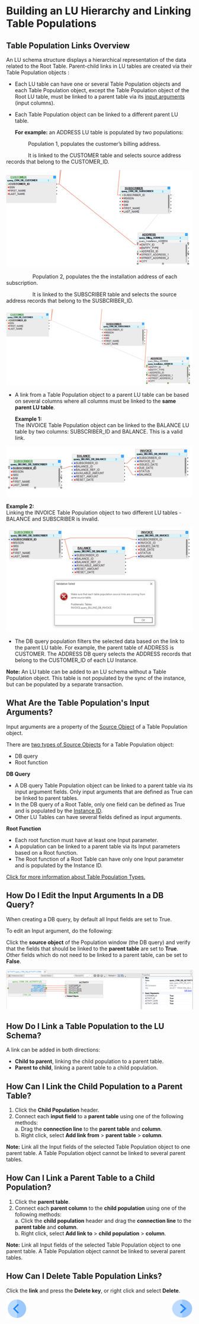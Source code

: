 # Building an LU Hierarchy and Linking Table Populations

## Table Population Links Overview
An LU schema structure displays a hierarchical representation of the data related to the Root Table. Parent-child links in LU tables are created via their Table Population objects :
* Each LU table can have one or several Table Population objects and each Table Population object, except the Table Population object of the Root LU table, must be linked to a parent table via its [input arguments](/articles/03_logical_units/12_LU_hierarchy_and_linking_table_population.md#what-are-the-table-populations-input-arguments) (input columns). 
* Each Table Population object can be linked to a different parent LU table.

  **For example:** an ADDRESS LU table is populated by two populations: 
  
<p>&nbsp;&nbsp;&nbsp;&nbsp;&nbsp;&nbsp;&nbsp;&nbsp;&nbsp;&nbsp;&nbsp;&nbsp;&nbsp;&nbsp; Population 1, populates the customer’s billing address.</p>
<p>&nbsp;&nbsp;&nbsp;&nbsp;&nbsp;&nbsp;&nbsp;&nbsp;&nbsp;&nbsp;&nbsp;&nbsp;&nbsp;&nbsp;&nbsp;It is linked to the CUSTOMER table and selects source address records that belong to the CUSTOMER_ID.</p> 
 
  
![image](/articles/03_logical_units/images/03_12_link_tables1.png)



<p>&nbsp;&nbsp;&nbsp;&nbsp;&nbsp;&nbsp;&nbsp;&nbsp;&nbsp;&nbsp;&nbsp;&nbsp;&nbsp;&nbsp;&nbsp;&nbsp;&nbsp;&nbsp;Population 2, populates the the installation address of each subscription.</p>
<p>&nbsp;&nbsp;&nbsp;&nbsp;&nbsp;&nbsp;&nbsp;&nbsp;&nbsp;&nbsp;&nbsp;&nbsp;&nbsp;&nbsp;&nbsp;&nbsp;&nbsp;&nbsp;It is linked to the SUBSCRIBER table and selects the source address records that belong to the SUSBCRIBER_ID.</p>


![image](/articles/03_logical_units/images/03_12_link_tables2.png)

* A link from a Table Population object to a parent LU table can be based on several columns where all columns must be linked to the **same parent LU table**.

  **Example 1:**\
The INVOICE Table Population object can be linked to the BALANCE LU table by two columns: SUBSCRIBER_ID and BALANCE. This is a valid link.

![image](/articles/03_logical_units/images/03_12_link_tables3.png)

  **Example 2:**\
Linking the INVOICE Table Population object to two different LU tables - BALANCE and SUBSCRIBER is invalid.

![image](/articles/03_logical_units/images/03_12_link_tables4.png)

* The DB query population filters the selected data based on the link to the parent LU table. For example, the parent table of ADDRESS is CUSTOMER. The ADDRESS DB query selects the ADDRESS records that belong to the CUSTOMER_ID of each LU Instance.

**Note:** An LU table can be added to an LU schema without a Table Population object. This table is not populated by the sync of the instance, but can be populated by a separate transaction.


## What Are the Table Population's Input Arguments?
Input arguments are a property of the [Source Object](/articles/01_fabric_overview/02_fabric_glossary.md#source-object)  of a Table Population object.

There are [two types of Source Objects](/articles/07_table_population/02_source_object_types.md) for a Table Population object:
* DB query
* Root function

**DB Query**
* A DB query Table Population object can be linked to a parent table via its input argument fields. Only input arguments that are defined as True can be linked to parent tables.
* In the DB query of a Root Table, only one field can be defined as True and is populated by the [Instance ID](/articles/01_fabric_overview/02_fabric_glossary.md#instance-id).
* Other LU Tables can have several fields defined as input arguments. 

**Root Function**
* Each root function must have at least one Input parameter.
* A population can be linked to a parent table via its Input parameters based on a Root function. 
* The Root function of a Root Table can have only one Input parameter and is populated by the Instance ID.

[Click for more information about Table Population Types.](/articles/07_table_population/02_source_object_types.md#table-population---source-object-types)


## How Do I Edit the Input Arguments In a DB Query?
When creating a DB query, by default all Input fields are set to True.  

To edit an Input argument, do the following: 

Click the **source object** of the Population window (the DB query) and verify that the fields that should be linked to the **parent table** are set to **True**. Other fields which do not need to be linked to a parent table, can be set to **False**. 

![image](/articles/03_logical_units/images/03_12_link_tables5.png)

## How Do I Link a Table Population to the LU Schema? 
A link can be added in both directions:
* **Child to parent**, linking the child population to a parent table.
* **Parent to child**, linking a parent table to a child population.

## How Can I Link the Child Population to a Parent Table? 
1. Click the **Child Population** header.
1. Connect each **input field** to a **parent table** using one of the following methods:\
  a. Drag the **connection line** to the **parent table** and **column**.\
  b. Right click, select **Add link from** > **parent table** > **column**.

**Note:** Link all the Input fields of the selected Table Population object to one parent table. A Table Population object cannot be linked to several parent tables.  

## How Can I Link a Parent Table to a Child Population?
1. Click the **parent table**.
1. Connect each **parent column** to the **child population** using one of the following methods:\
  a. Click the **child population** header and drag the **connection line** to the **parent table** and **column**.\
  b. Right click, select **Add link to** > **child population** > **column**.

**Note:** Link all Input fields of the selected Table Population object to one parent table. A Table Population object cannot be linked to several parent tables.  

## How Can I Delete Table Population Links?
Click the **link** and press the **Delete key**, or right click and select **Delete**.

[![Previous](/articles/images/Previous.png)](/articles/03_logical_units/11_add_delete_table_population.md)[<img align="right" width="60" height="54" src="/articles/images/Next.png">](/articles/03_logical_units/13_disable_enable_populations_in_schema.md)


